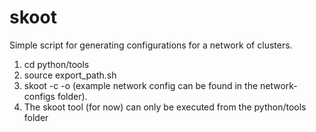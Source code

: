 # skoot

Simple script for generating configurations for a network of clusters.

1. cd python/tools
2. source export_path.sh
3. skoot -c <network-description-file> -o <directory-for-yaml-configs> (example network config can be found in the network-configs folder).
4. The skoot tool (for now) can only be executed from the python/tools folder




